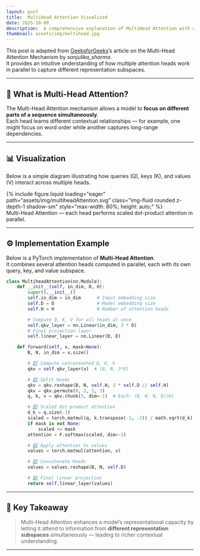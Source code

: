 ```yaml
---
layout: post
title:  MultiHead Attention Visualized
date: 2025-10-08
description:  A comprehensive explanation of MultiHead Attention with dimensions.
thumbnail: assets/img/multihead.jpg
---
```


This post is adapted from [GeeksforGeeks](https://www.geeksforgeeks.org/nlp/multi-head-attention-mechanism/)’s article on the Multi-Head Attention Mechanism by *sanjulika_sharma*.  
It provides an intuitive understanding of how multiple attention heads work in parallel to capture different representation subspaces.

---

## 🧠 What is Multi-Head Attention?

The Multi-Head Attention mechanism allows a model to **focus on different parts of a sequence simultaneously**.  
Each head learns different contextual relationships — for example, one might focus on word order while another captures long-range dependencies.

---

## 📊 Visualization

Below is a simple diagram illustrating how queries (Q), keys (K), and values (V) interact across multiple heads.

<div class="row justify-content-center mt-4">
  <div class="col-md-8 text-center">
    {% include figure.liquid loading="eager" path="assets/img/multiheadAttention.svg" class="img-fluid rounded z-depth-1 shadow-sm" style="max-width: 80%; height: auto;" %}
    <div class="caption mt-2 text-muted">
      Multi-Head Attention — each head performs scaled dot-product attention in parallel.
    </div>
  </div>
</div>

---

## ⚙️ Implementation Example

Below is a PyTorch implementation of **Multi-Head Attention**.  
It combines several attention heads computed in parallel, each with its own query, key, and value subspace.

```python
class MultiheadAttention(nn.Module):
    def __init__(self, in_dim, D, H):
        super().__init__()
        self.in_dim = in_dim      # Input embedding size
        self.D = D                # Model embedding size
        self.H = H                # Number of attention heads

        # Compute Q, K, V for all heads at once
        self.qkv_layer = nn.Linear(in_dim, 3 * D)
        # Final projection layer
        self.linear_layer = nn.Linear(D, D)

    def forward(self, x, mask=None):
        B, N, in_dim = x.size()

        # 1️⃣ Compute concatenated Q, K, V
        qkv = self.qkv_layer(x)  # (B, N, 3*D)

        # 2️⃣ Split heads
        qkv = qkv.reshape(B, N, self.H, 3 * self.D // self.H)
        qkv = qkv.permute(0, 2, 1, 3)
        q, k, v = qkv.chunk(3, dim=-1)  # Each: (B, H, N, D//H)

        # 3️⃣ Scaled dot-product attention
        d_k = q.size(-1)
        scaled = torch.matmul(q, k.transpose(-1, -2)) / math.sqrt(d_k)
        if mask is not None:
            scaled += mask
        attention = F.softmax(scaled, dim=-1)

        # 4️⃣ Apply attention to values
        values = torch.matmul(attention, v)

        # 5️⃣ Concatenate heads
        values = values.reshape(B, N, self.D)

        # 6️⃣ Final linear projection
        return self.linear_layer(values)
```
---

## 🧩 Key Takeaway

> Multi-Head Attention enhances a model’s representational capacity by letting it attend to information from **different representation subspaces** simultaneously — leading to richer contextual understanding.

---

